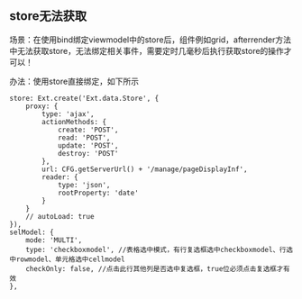 ## store无法获取

场景：在使用bind绑定viewmodel中的store后，组件例如grid，afterrender方法中无法获取store，无法绑定相关事件，需要定时几毫秒后执行获取store的操作才可以！

办法：使用store直接绑定，如下所示

	store: Ext.create('Ext.data.Store', {
        proxy: {
            type: 'ajax',
            actionMethods: {
                create: 'POST',
                read: 'POST',
                update: 'POST',
                destroy: 'POST'
            },
            url: CFG.getServerUrl() + '/manage/pageDisplayInf',
            reader: {
                type: 'json',
                rootProperty: 'date'
            }
        }
        // autoLoad: true
    }),
    selModel: {
        mode: 'MULTI',
        type: 'checkboxmodel', //表格选中模式，有行复选框选中checkboxmodel、行选中rowmodel、单元格选中cellmodel
        checkOnly: false, //点击此行其他列是否选中复选框，true位必须点击复选框才有效
    },
